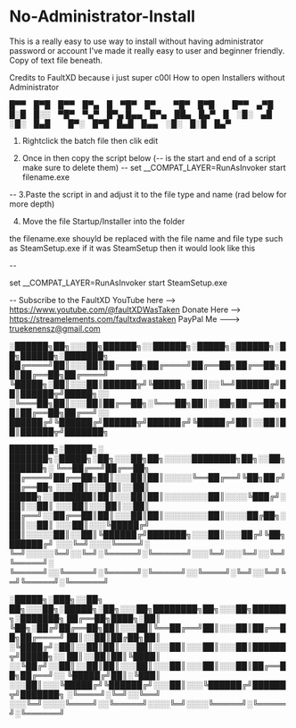 # No-Administrator-Install
This is a really easy to use way to install without having administrator password or account I've made it really easy to user and beginner friendly. 
Copy of text file beneath. 



   Credits to FaultXD because i just super c00l
 How to open Installers without Administrator


█▀▀ █▀█ █▀▀ █▀▄ █ ▀█▀ █▀   ▀█▀ █▀█   █▀▀ ▄▀█ █░█ █░░ ▀█▀ ▀▄▀ █▀▄
█▄▄ █▀▄ ██▄ █▄▀ █ ░█░ ▄█   ░█░ █▄█   █▀░ █▀█ █▄█ █▄▄ ░█░ █░█ █▄▀
1. Rightclick the batch file then clik edit

2. Once in then copy the script below (-- is the start and end of a script make sure to delete them)
--
set __COMPAT_LAYER=RunAsInvoker
start filename.exe

--
3.Paste the script in and adjust it to the file type and name (rad below for more depth)

4. Move the file Startup/Installer into the folder


the filename.exe shouyld be replaced with the file name and file type
such as SteamSetup.exe
if it was SteamSetup then it would look like this

--

set __COMPAT_LAYER=RunAsInvoker
start SteamSetup.exe

--
 Subscribe to the FaultXD YouTube here --> https://www.youtube.com/@faultXDWasTaken
 Donate Here --> https://streamelements.com/faultxdwastaken
 PayPal Me ---> truekenensz@gmail.com


░██████╗██╗░░░██╗██████╗░░██████╗░█████╗░██████╗░██╗██████╗░███████╗
██╔════╝██║░░░██║██╔══██╗██╔════╝██╔══██╗██╔══██╗██║██╔══██╗██╔════╝
╚█████╗░██║░░░██║██████╦╝╚█████╗░██║░░╚═╝██████╔╝██║██████╦╝█████╗░░
░╚═══██╗██║░░░██║██╔══██╗░╚═══██╗██║░░██╗██╔══██╗██║██╔══██╗██╔══╝░░
██████╔╝╚██████╔╝██████╦╝██████╔╝╚█████╔╝██║░░██║██║██████╦╝███████╗

████████╗░█████╗░  ███████╗░█████╗░██╗░░░██╗██╗░░░░░████████╗██╗░░██╗██████╗░
╚══██╔══╝██╔══██╗  ██╔════╝██╔══██╗██║░░░██║██║░░░░░╚══██╔══╝╚██╗██╔╝██╔══██╗
░░░██║░░░██║░░██║  █████╗░░███████║██║░░░██║██║░░░░░░░░██║░░░░╚███╔╝░██║░░██║
░░░██║░░░██║░░██║  ██╔══╝░░██╔══██║██║░░░██║██║░░░░░░░░██║░░░░██╔██╗░██║░░██║
░░░██║░░░╚█████╔╝  ██║░░░░░██║░░██║╚██████╔╝███████╗░░░██║░░░██╔╝╚██╗██████╔╝
░░░╚═╝░░░░╚════╝░  ╚═╝░░░░░╚═╝░░╚═╝░╚═════╝░╚══════╝░░░╚═╝░░░╚═╝░░╚═╝╚═════╝░
╚═════╝░░╚═════╝░╚═════╝░╚═════╝░░╚════╝░╚═╝░░╚═╝╚═╝╚═════╝░╚══════╝

░█████╗░███╗░░██╗  ██╗░░░██╗░█████╗░██╗░░░██╗████████╗██╗░░░██╗██████╗░███████╗
██╔══██╗████╗░██║  ╚██╗░██╔╝██╔══██╗██║░░░██║╚══██╔══╝██║░░░██║██╔══██╗██╔════╝
██║░░██║██╔██╗██║  ░╚████╔╝░██║░░██║██║░░░██║░░░██║░░░██║░░░██║██████╦╝█████╗░░
██║░░██║██║╚████║  ░░╚██╔╝░░██║░░██║██║░░░██║░░░██║░░░██║░░░██║██╔══██╗██╔══╝░░
╚█████╔╝██║░╚███║  ░░░██║░░░╚█████╔╝╚██████╔╝░░░██║░░░╚██████╔╝██████╦╝███████╗
░╚════╝░╚═╝░░╚══╝  ░░░╚═╝░░░░╚════╝░░╚═════╝░░░░╚═╝░░░░╚═════╝░╚═════╝░╚══════╝
